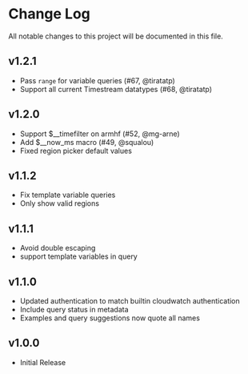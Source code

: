 # Change Log

All notable changes to this project will be documented in this file.

## v1.2.1
- Pass `range` for variable queries (#67, @tiratatp)
- Support all current Timestream datatypes (#68, @tiratatp)

## v1.2.0
- Support $__timefilter on armhf (#52, @mg-arne)
- Add $__now_ms macro (#49, @squalou)
- Fixed region picker default values

## v1.1.2
- Fix template variable queries
- Only show valid regions

## v1.1.1
- Avoid double escaping
- support template variables in query

## v1.1.0

- Updated authentication to match builtin cloudwatch authentication
- Include query status in metadata
- Examples and query suggestions now quote all names

## v1.0.0

- Initial Release
